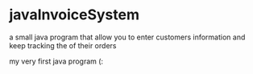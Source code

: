 # javaInvoiceSystem
a small java program that allow you to enter customers information and keep tracking the of their orders 

my very first java program (:
